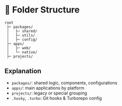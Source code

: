 # 📁 Folder Structure

```
root
 ├─ packages/
 │   ├─ shared/
 │   ├─ utils/
 │   ├─ config/
 ├─ apps/
 │   ├─ web/
 │   └─ native/
 ├─ projects/
```

## Explanation

- `packages/`: shared logic, components, configurations
- `apps/`: main applications by platform
- `projects/`: legacy or special grouping
- `.husky`, `.turbo`: Git hooks & Turborepo config
